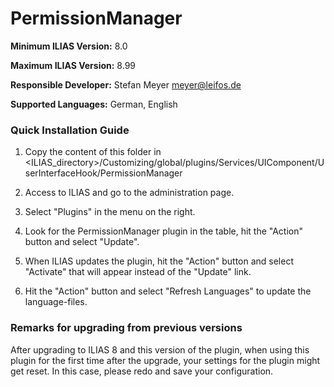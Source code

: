 # PermissionManager

**Minimum ILIAS Version:**
8.0

**Maximum ILIAS Version:**
8.99

**Responsible Developer:**
Stefan Meyer meyer@leifos.de

**Supported Languages:**
German, English

### Quick Installation Guide
1. Copy the content of this folder in <ILIAS_directory>/Customizing/global/plugins/Services/UIComponent/UserInterfaceHook/PermissionManager

2. Access to ILIAS and go to the administration page.

3. Select "Plugins" in the menu on the right.

5. Look for the PermissionManager plugin in the table, hit the "Action" button and select "Update".

6. When ILIAS updates the plugin, hit the "Action" button and select "Activate" that will appear instead of the "Update" link.

7. Hit the "Action" button and select "Refresh Languages" to update the language-files.

### Remarks for upgrading from previous versions
After upgrading to ILIAS 8 and this version of the plugin, when using this plugin for the first time after the upgrade, your settings 
for the plugin might get reset. In this case, please redo and save your configuration.